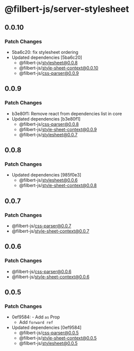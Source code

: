 # @filbert-js/server-stylesheet

## 0.0.10

### Patch Changes

- 5ba6c20: fix stylesheet ordering
- Updated dependencies [5ba6c20]
  - @filbert-js/stylesheet@0.0.8
  - @filbert-js/style-sheet-context@0.0.10
  - @filbert-js/css-parser@0.0.9

## 0.0.9

### Patch Changes

- b3e80f1: Remove react from dependencies list in core
- Updated dependencies [b3e80f1]
  - @filbert-js/css-parser@0.0.8
  - @filbert-js/style-sheet-context@0.0.9
  - @filbert-js/stylesheet@0.0.7

## 0.0.8

### Patch Changes

- Updated dependencies [985f0e3]
  - @filbert-js/stylesheet@0.0.6
  - @filbert-js/style-sheet-context@0.0.8

## 0.0.7

### Patch Changes

- @filbert-js/css-parser@0.0.7
- @filbert-js/style-sheet-context@0.0.7

## 0.0.6

### Patch Changes

- @filbert-js/css-parser@0.0.6
- @filbert-js/style-sheet-context@0.0.6

## 0.0.5

### Patch Changes

- 0ef9584: - Add `as` Prop
  - Add `forward ref`
- Updated dependencies [0ef9584]
  - @filbert-js/css-parser@0.0.5
  - @filbert-js/style-sheet-context@0.0.5
  - @filbert-js/stylesheet@0.0.5
